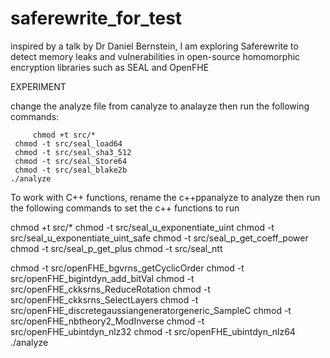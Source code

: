 # saferewrite_for_test
 inspired by a talk by Dr Daniel Bernstein, I am exploring Saferewrite to detect memory leaks and vulnerabilities  in open-source homomorphic encryption libraries such as SEAL and OpenFHE
 
  
EXPERIMENT 

change the analyze file from canalyze to analayze then run the following commands:

    	 chmod +t src/*
  	 chmod -t src/seal_load64
  	 chmod -t src/seal_sha3_512
  	 chmod -t src/seal_Store64
  	 chmod -t src/seal_blake2b
	./analyze


To work with C++ functions, rename the c++ppanalyze to analyze then run the following commands to set the c++ functions to run

chmod +t src/*
  	 chmod -t src/seal_u_exponentiate_uint
  	 chmod -t src/seal_u_exponentiate_uint_safe
  	 chmod -t src/seal_p_get_coeff_power
	chmod -t src/seal_p_get_plus
    	 chmod -t src/seal_ntt

 chmod -t src/openFHE_bgvrns_getCyclicOrder
  	 chmod -t src/openFHE_bigintdyn_add_bitVal
  	 chmod -t src/openFHE_ckksrns_ReduceRotation
chmod -t src/openFHE_ckksrns_SelectLayers
    	 chmod -t src/openFHE_discretegaussiangeneratorgeneric_SampleC
chmod -t src/openFHE_nbtheory2_ModInverse
    	 chmod -t src/openFHE_ubintdyn_nlz32
chmod -t src/openFHE_ubintdyn_nlz64
./analyze
  
